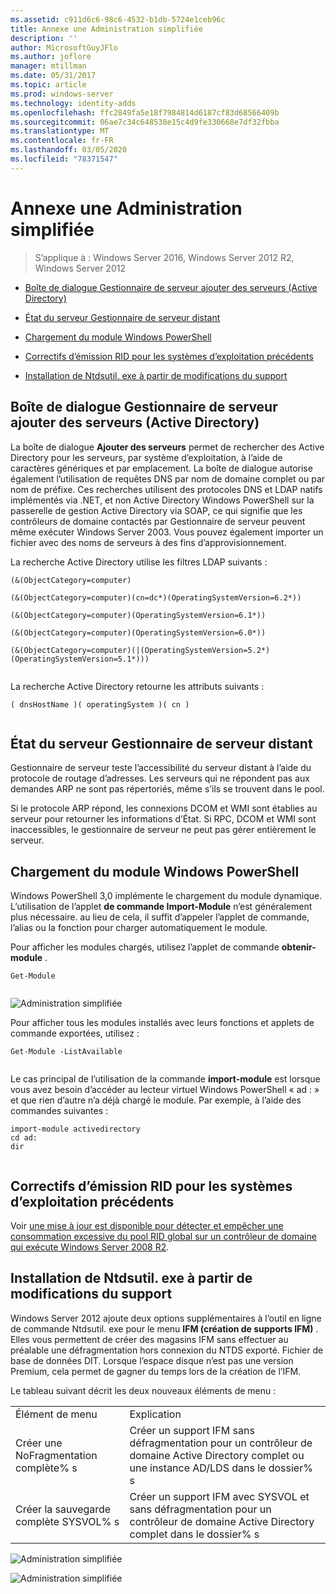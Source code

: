 ```yaml
---
ms.assetid: c911d6c6-98c6-4532-b1db-5724e1ceb96c
title: Annexe une Administration simplifiée
description: ''
author: MicrosoftGuyJFlo
ms.author: joflore
manager: mtillman
ms.date: 05/31/2017
ms.topic: article
ms.prod: windows-server
ms.technology: identity-adds
ms.openlocfilehash: ffc2849fa5e18f7984814d6187cf83d68566409b
ms.sourcegitcommit: 06ae7c34c648538e15c4d9fe330668e7df32fbba
ms.translationtype: MT
ms.contentlocale: fr-FR
ms.lasthandoff: 03/05/2020
ms.locfileid: "78371547"
---
```

# <a name="simplified-administration-appendix"></a>Annexe une Administration simplifiée

>S’applique à : Windows Server 2016, Windows Server 2012 R2, Windows Server 2012

  
-   [Boîte de dialogue Gestionnaire de serveur ajouter des serveurs (Active Directory)](../../ad-ds/deploy/Simplified-Administration-Appendix.md#BKMK_AddServers)  
  
-   [État du serveur Gestionnaire de serveur distant](../../ad-ds/deploy/Simplified-Administration-Appendix.md#BKMK_ServerMgrStatus)  
  
-   [Chargement du module Windows PowerShell](../../ad-ds/deploy/Simplified-Administration-Appendix.md#BKMK_PSLoadModule)  
  
-   [Correctifs d’émission RID pour les systèmes d’exploitation précédents](../../ad-ds/deploy/Simplified-Administration-Appendix.md#BKMK_Rid)  
  
-   [Installation de Ntdsutil. exe à partir de modifications du support](../../ad-ds/deploy/Simplified-Administration-Appendix.md#BKMK_IFM)  
  
## <a name="BKMK_AddServers"></a>Boîte de dialogue Gestionnaire de serveur ajouter des serveurs (Active Directory)  

La boîte de dialogue **Ajouter des serveurs** permet de rechercher des Active Directory pour les serveurs, par système d’exploitation, à l’aide de caractères génériques et par emplacement. La boîte de dialogue autorise également l’utilisation de requêtes DNS par nom de domaine complet ou par nom de préfixe. Ces recherches utilisent des protocoles DNS et LDAP natifs implémentés via .NET, et non Active Directory Windows PowerShell sur la passerelle de gestion Active Directory via SOAP, ce qui signifie que les contrôleurs de domaine contactés par Gestionnaire de serveur peuvent même exécuter Windows Server 2003. Vous pouvez également importer un fichier avec des noms de serveurs à des fins d’approvisionnement.  
  
La recherche Active Directory utilise les filtres LDAP suivants :  
  
```  
(&(ObjectCategory=computer)  
  
(&(ObjectCategory=computer)(cn=dc*)(OperatingSystemVersion=6.2*))  
  
(&(ObjectCategory=computer)(OperatingSystemVersion=6.1*))  
  
(&(ObjectCategory=computer)(OperatingSystemVersion=6.0*))  
  
(&(ObjectCategory=computer)(|(OperatingSystemVersion=5.2*)(OperatingSystemVersion=5.1*)))  
  
```  
  
La recherche Active Directory retourne les attributs suivants :  
  
```  
( dnsHostName )( operatingSystem )( cn )  
  
```  
  
## <a name="BKMK_ServerMgrStatus"></a>État du serveur Gestionnaire de serveur distant  
Gestionnaire de serveur teste l’accessibilité du serveur distant à l’aide du protocole de routage d’adresses. Les serveurs qui ne répondent pas aux demandes ARP ne sont pas répertoriés, même s’ils se trouvent dans le pool.  
  
Si le protocole ARP répond, les connexions DCOM et WMI sont établies au serveur pour retourner les informations d’État. Si RPC, DCOM et WMI sont inaccessibles, le gestionnaire de serveur ne peut pas gérer entièrement le serveur.  
  
## <a name="BKMK_PSLoadModule"></a>Chargement du module Windows PowerShell  
Windows PowerShell 3,0 implémente le chargement du module dynamique. L’utilisation de l’applet **de commande Import-Module** n’est généralement plus nécessaire. au lieu de cela, il suffit d’appeler l’applet de commande, l’alias ou la fonction pour charger automatiquement le module.  
  
Pour afficher les modules chargés, utilisez l’applet de commande **obtenir-module** .  
  
```  
Get-Module  
  
```  
  
![Administration simplifiée](media/Simplified-Administration-Appendix/ADDS_PSGetModule.gif)  
  
Pour afficher tous les modules installés avec leurs fonctions et applets de commande exportées, utilisez :  
  
```  
Get-Module -ListAvailable  
  
```  
  
Le cas principal de l’utilisation de la commande **import-module** est lorsque vous avez besoin d’accéder au lecteur virtuel Windows PowerShell « ad : » et que rien d’autre n’a déjà chargé le module. Par exemple, à l’aide des commandes suivantes :  
  
```  
import-module activedirectory  
cd ad:  
dir  
  
```  
  
## <a name="BKMK_Rid"></a>Correctifs d’émission RID pour les systèmes d’exploitation précédents  
Voir [une mise à jour est disponible pour détecter et empêcher une consommation excessive du pool RID global sur un contrôleur de domaine qui exécute Windows Server 2008 R2](https://support.microsoft.com/kb/2618669).  
  
## <a name="BKMK_IFM"></a>Installation de Ntdsutil. exe à partir de modifications du support  
Windows Server 2012 ajoute deux options supplémentaires à l’outil en ligne de commande Ntdsutil. exe pour le menu **IFM (création de supports IFM)** . Elles vous permettent de créer des magasins IFM sans effectuer au préalable une défragmentation hors connexion du NTDS exporté. Fichier de base de données DIT. Lorsque l’espace disque n’est pas une version Premium, cela permet de gagner du temps lors de la création de l’IFM.  
  
Le tableau suivant décrit les deux nouveaux éléments de menu :  
  
|||  
|-|-|  
|Élément de menu|Explication|  
|Créer une NoFragmentation complète% s|Créer un support IFM sans défragmentation pour un contrôleur de domaine Active Directory complet ou une instance AD/LDS dans le dossier% s|  
|Créer la sauvegarde complète SYSVOL% s|Créer un support IFM avec SYSVOL et sans défragmentation pour un contrôleur de domaine Active Directory complet dans le dossier% s|  
  
![Administration simplifiée](media/Simplified-Administration-Appendix/ADDS_PSIFM.png)  
  
![Administration simplifiée](media/Simplified-Administration-Appendix/ADDS_PSIFMComplete.gif)  
  


